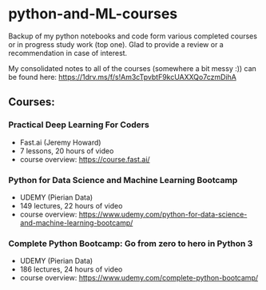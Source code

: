 # python-and-ML-courses
Backup of my python notebooks and code form various completed courses or in progress study work (top one). Glad to provide a review or a recommendation in case of interest.

My consolidated notes to all of the courses (somewhere a bit messy :)) can be found here: https://1drv.ms/f/s!Am3cTpvbtF9kcUAXXQo7czmDihA

## Courses:
### Practical Deep Learning For Coders
- Fast.ai (Jeremy Howard)
- 7 lessons, 20 hours of video
- course overview: https://course.fast.ai/

### Python for Data Science and Machine Learning Bootcamp
- UDEMY (Pierian Data)
- 149 lectures, 22 hours of video
- course overview: https://www.udemy.com/python-for-data-science-and-machine-learning-bootcamp/

### Complete Python Bootcamp: Go from zero to hero in Python 3
- UDEMY (Pierian Data)
- 186 lectures, 24 hours of video
- course overview: https://www.udemy.com/complete-python-bootcamp/
